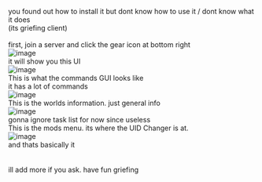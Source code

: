 you found out how to install it but dont know how to use it / dont know what it does\
(its griefing client)\
\
first, join a server and click the gear icon at bottom right\
![image](https://user-images.githubusercontent.com/46597698/110416008-ebf0a600-80cd-11eb-9d2a-586aa59a9ac3.png)\
it will show you this UI\
![image](https://user-images.githubusercontent.com/46597698/110416038-f7dc6800-80cd-11eb-844b-d2ca9961d1f4.png)\
This is what the commands GUI looks like\
it has a lot of commands\
![image](https://user-images.githubusercontent.com/46597698/110416088-0dea2880-80ce-11eb-8bab-0e8606d49671.png)\
This is the worlds information. just general info\
![image](https://user-images.githubusercontent.com/46597698/110416148-222e2580-80ce-11eb-9917-515b3e0ae48c.png)\
gonna ignore task list for now since useless\
This is the mods menu. its where the UID Changer is at.\
![image](https://user-images.githubusercontent.com/46597698/110416206-3c680380-80ce-11eb-8931-4ab6855c0733.png)\
and thats basically it\
\
\
ill add more if you ask. have fun griefing

